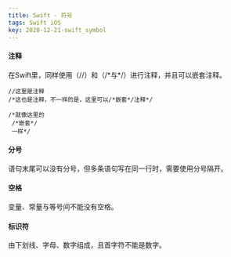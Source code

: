 ```yaml
---
title: Swift - 符号
tags: Swift iOS
key: 2020-12-21-swift_symbol
---
```


#### 注释
在Swift里，同样使用（//）和（/\*与\*/）进行注释，并且可以嵌套注释。
```
//这里是注释
/*这也是注释，不一样的是，这里可以/*嵌套*/注释*/

/*就像这里的
 /*嵌套*/
 一样*/
```
#### 分号
语句末尾可以没有分号，但多条语句写在同一行时，需要使用分号隔开。
#### 空格
变量、常量与等号间不能没有空格。
#### 标识符
由下划线、字母、数字组成，且首字符不能是数字。

